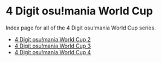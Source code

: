# 4 Digit osu!mania World Cup

Index page for all of the 4 Digit osu!mania World Cup series.

- [4 Digit osu!mania World Cup 2](2)
- [4 Digit osu!mania World Cup 3](3)
- [4 Digit osu!mania World Cup 4](4)
